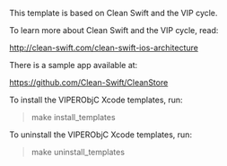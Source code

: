 This template is based on Clean Swift and the VIP cycle.

To learn more about Clean Swift and the VIP cycle, read:

http://clean-swift.com/clean-swift-ios-architecture

There is a sample app available at:

https://github.com/Clean-Swift/CleanStore

To install the VIPERObjC Xcode templates, run:

> make install_templates

To uninstall the VIPERObjC Xcode templates, run:

> make uninstall_templates

